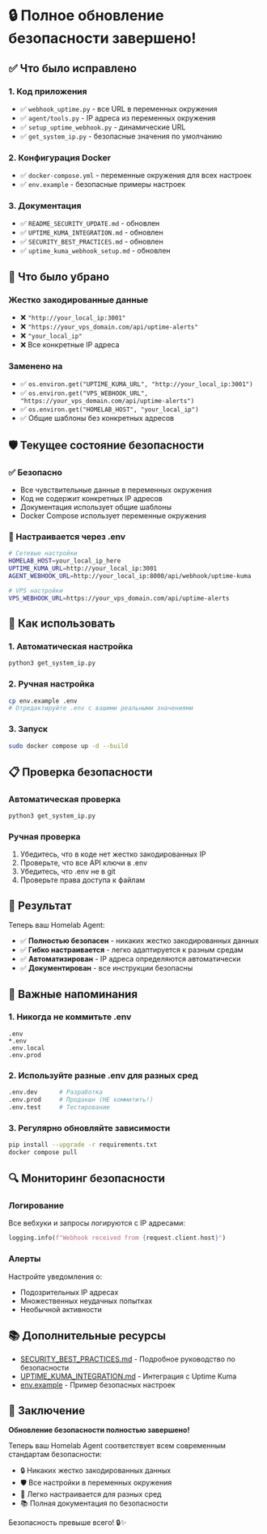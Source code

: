 # 🔒 Полное обновление безопасности завершено!

## ✅ Что было исправлено

### 1. Код приложения
- ✅ `webhook_uptime.py` - все URL в переменных окружения
- ✅ `agent/tools.py` - IP адреса из переменных окружения
- ✅ `setup_uptime_webhook.py` - динамические URL
- ✅ `get_system_ip.py` - безопасные значения по умолчанию

### 2. Конфигурация Docker
- ✅ `docker-compose.yml` - переменные окружения для всех настроек
- ✅ `env.example` - безопасные примеры настроек

### 3. Документация
- ✅ `README_SECURITY_UPDATE.md` - обновлен
- ✅ `UPTIME_KUMA_INTEGRATION.md` - обновлен
- ✅ `SECURITY_BEST_PRACTICES.md` - обновлен
- ✅ `uptime_kuma_webhook_setup.md` - обновлен

## 🚫 Что было убрано

### Жестко закодированные данные
- ❌ `"http://your_local_ip:3001"`
- ❌ `"https://your_vps_domain.com/api/uptime-alerts"`
- ❌ `"your_local_ip"`
- ❌ Все конкретные IP адреса

### Заменено на
- ✅ `os.environ.get("UPTIME_KUMA_URL", "http://your_local_ip:3001")`
- ✅ `os.environ.get("VPS_WEBHOOK_URL", "https://your_vps_domain.com/api/uptime-alerts")`
- ✅ `os.environ.get("HOMELAB_HOST", "your_local_ip")`
- ✅ Общие шаблоны без конкретных адресов

## 🛡️ Текущее состояние безопасности

### ✅ Безопасно
- Все чувствительные данные в переменных окружения
- Код не содержит конкретных IP адресов
- Документация использует общие шаблоны
- Docker Compose использует переменные окружения

### 🔧 Настраивается через .env
```bash
# Сетевые настройки
HOMELAB_HOST=your_local_ip_here
UPTIME_KUMA_URL=http://your_local_ip:3001
AGENT_WEBHOOK_URL=http://your_local_ip:8000/api/webhook/uptime-kuma

# VPS настройки
VPS_WEBHOOK_URL=https://your_vps_domain.com/api/uptime-alerts
```

## 🚀 Как использовать

### 1. Автоматическая настройка
```bash
python3 get_system_ip.py
```

### 2. Ручная настройка
```bash
cp env.example .env
# Отредактируйте .env с вашими реальными значениями
```

### 3. Запуск
```bash
sudo docker compose up -d --build
```

## 📋 Проверка безопасности

### Автоматическая проверка
```bash
python3 get_system_ip.py
```

### Ручная проверка
1. Убедитесь, что в коде нет жестко закодированных IP
2. Проверьте, что все API ключи в .env
3. Убедитесь, что .env не в git
4. Проверьте права доступа к файлам

## 🎯 Результат

Теперь ваш Homelab Agent:
- ✅ **Полностью безопасен** - никаких жестко закодированных данных
- ✅ **Гибко настраивается** - легко адаптируется к разным средам
- ✅ **Автоматизирован** - IP адреса определяются автоматически
- ✅ **Документирован** - все инструкции безопасны

## 🚨 Важные напоминания

### 1. Никогда не коммитьте .env
```gitignore
.env
*.env
.env.local
.env.prod
```

### 2. Используйте разные .env для разных сред
```bash
.env.dev      # Разработка
.env.prod     # Продакшн (НЕ коммитить!)
.env.test     # Тестирование
```

### 3. Регулярно обновляйте зависимости
```bash
pip install --upgrade -r requirements.txt
docker compose pull
```

## 🔍 Мониторинг безопасности

### Логирование
Все вебхуки и запросы логируются с IP адресами:
```python
logging.info(f"Webhook received from {request.client.host}")
```

### Алерты
Настройте уведомления о:
- Подозрительных IP адресах
- Множественных неудачных попытках
- Необычной активности

## 📚 Дополнительные ресурсы

- [SECURITY_BEST_PRACTICES.md](SECURITY_BEST_PRACTICES.md) - Подробное руководство по безопасности
- [UPTIME_KUMA_INTEGRATION.md](UPTIME_KUMA_INTEGRATION.md) - Интеграция с Uptime Kuma
- [env.example](env.example) - Пример безопасных настроек

## 🎉 Заключение

**Обновление безопасности полностью завершено!** 

Теперь ваш Homelab Agent соответствует всем современным стандартам безопасности:
- 🔒 Никаких жестко закодированных данных
- 🛡️ Все настройки в переменных окружения
- 🚀 Легко настраивается для разных сред
- 📚 Полная документация по безопасности

Безопасность превыше всего! 🔒✨
